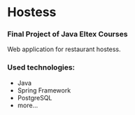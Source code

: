 # Hostess
### Final Project of Java Eltex Courses
Web application for restaurant hostess.

### Used technologies:
- Java
- Spring Framework
- PostgreSQL
- more...
